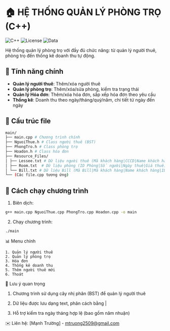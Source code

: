 # 🏠 HỆ THỐNG QUẢN LÝ PHÒNG TRỌ (C++)

![C++](https://img.shields.io/badge/C++-17-blue?logo=cplusplus)
![License](https://img.shields.io/badge/License-MIT-green)
![Data](https://img.shields.io/badge/Data-TXT_files-yellow)

Hệ thống quản lý phòng trọ với đầy đủ chức năng: từ quản lý người thuê, phòng trọ đến thống kê doanh thu tự động.

## 📌 Tính năng chính
- **Quản lý người thuê**: Thêm/xóa người thuê
- **Quản lý phòng trọ**: Thêm/xóa/sửa phòng, kiểm tra trạng thái
- **Quản lý Hóa đơn**: Thêm/xóa hóa đơn, sắp xếp hóa đơn theo yêu cầu
- **Thống kê**: Doanh thu theo ngày/tháng/quý/năm, chi tiết từ ngày đến ngày

## 📂 Cấu trúc file

```bash
main/
├── main.cpp # Chương trình chính
├── NguoiThue.h # Class người thuê (BST)
├── PhongTro.h # Class phòng trọ
├── Hoadon.h # Class hóa đơn
├── Resource_Files/
│ ├── Lessee.txt # Dữ liệu người thuê (Mã khách hàng|CCCD|Name khách hàng|Tuổi|ID phòng ở|SDT|Ngày thuê phòng|Tiền cọc)
│ ├── Room.txt  # Dữ liệu phòng (ID Phòng|Số người|Ngày thuê|Giá thuê)
│ └── Bill.txt # Dữ liệu Bill (Mã Bill|Mã khách hàng|Name khách hàng|ID phòng|Tiền điện|Tiền Nước|Tiền phòng|Tổng tiền|Trạng thái|Ngày thanh toán)
└── (Các file.cpp tương ứng)
```

## 🚀 Cách chạy chương trình
1. Biên dịch:
```bash
g++ main.cpp NguoiThue.cpp PhongTro.cpp Hoadon.cpp -o main
```
2. Chạy chương trình:

```bash
./main
```

📊 Menu chính

```plaplaintext
1. Quản lý người thuê
2. Quản lý phòng trọ
3. Hóa đơn
4. Thống kê doanh thu
5. Thêm người thuê mới
6. Thoát
```

📌 Lưu ý quan trọng
1. Chương trình sử dụng cây nhị phân (BST) để quản lý người thuê

2. Dữ liệu được lưu dạng text, phân cách bằng |

3. Hỗ trợ kiểm tra ngày tháng hợp lệ (bao gồm năm nhuận)

✉️ Liên hệ: [Mạnh Trường] - mtruong2509@gmail.com

